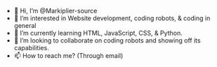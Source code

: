 - 👋 Hi, I’m @Markiplier-source
- 👀 I’m interested in Website development, coding robots, & coding in general
- 🌱 I’m currently learning HTML, JavaScript, CSS, & Python.
- 💞️ I’m looking to collaborate on coding robots and showing off its capabilities.
- 📫 How to reach me? (Through email)

<!---
Markiplier-source/Markiplier-source is a ✨ special ✨ repository because its `README.md` (this file) appears on your GitHub profile.
You can click the Preview link to take a look at your changes.
--->
